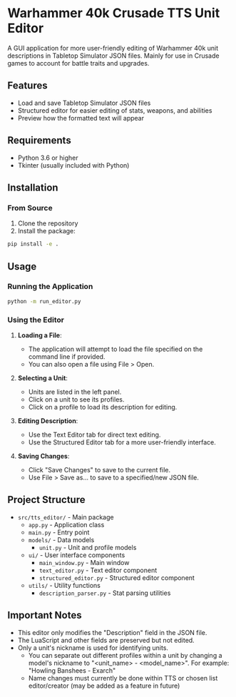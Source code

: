 # Warhammer 40k Crusade TTS Unit Editor

A GUI application for more user-friendly editing of Warhammer 40k unit descriptions in Tabletop Simulator JSON files. Mainly for use in Crusade games to account for battle traits and upgrades.

## Features

- Load and save Tabletop Simulator JSON files
- Structured editor for easier editing of stats, weapons, and abilities
- Preview how the formatted text will appear


## Requirements

- Python 3.6 or higher
- Tkinter (usually included with Python)

## Installation

### From Source

1. Clone the repository
2. Install the package:

```bash
pip install -e .
```

## Usage

### Running the Application

```bash
python -m run_editor.py
```


### Using the Editor

1. **Loading a File**: 
   - The application will attempt to load the file specified on the command line if provided.
   - You can also open a file using File > Open.

2. **Selecting a Unit**:
   - Units are listed in the left panel.
   - Click on a unit to see its profiles.
   - Click on a profile to load its description for editing.

3. **Editing Description**:
   - Use the Text Editor tab for direct text editing.
   - Use the Structured Editor tab for a more user-friendly interface.

4. **Saving Changes**:
   - Click "Save Changes" to save to the current file.
   - Use File > Save as... to save to a specified/new JSON file.

## Project Structure

- `src/tts_editor/` - Main package
  - `app.py` - Application class
  - `main.py` - Entry point
  - `models/` - Data models
    - `unit.py` - Unit and profile models
  - `ui/` - User interface components
    - `main_window.py` - Main window
    - `text_editor.py` - Text editor component
    - `structured_editor.py` - Structured editor component
  - `utils/` - Utility functions
    - `description_parser.py` - Stat parsing utilities


## Important Notes

- This editor only modifies the "Description" field in the JSON file.
- The LuaScript and other fields are preserved but not edited.
- Only a unit's nickname is used for identifying units. 
   - You can separate out different profiles within a unit by changing a model's nickname to "<unit_name> - <model_name>". For example: "Howling Banshees - Exarch"
   - Name changes must currently be done within TTS or chosen list editor/creator (may be added as a feature in future)
